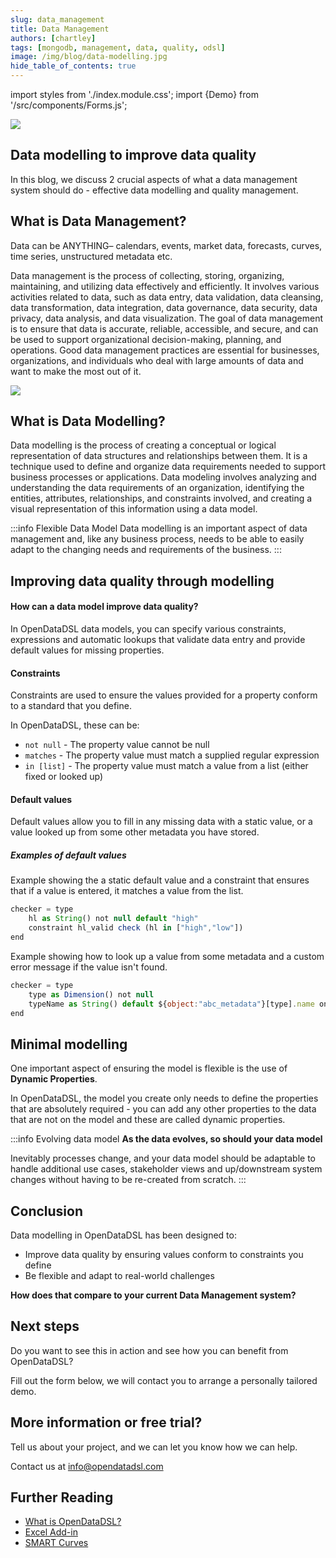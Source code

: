 ```yaml
---
slug: data_management
title: Data Management
authors: [chartley]
tags: [mongodb, management, data, quality, odsl]
image: /img/blog/data-modelling.jpg
hide_table_of_contents: true
---
```

import styles from './index.module.css';
import {Demo} from '/src/components/Forms.js';

<div className="row">
  <div className="column">
    <img src="/img/blog/data-modelling.jpg"/>
  </div>
  <div className="column">
  <h2>Data modelling to improve data quality</h2>  
    In this blog, we discuss 2 crucial aspects of what a data management system should do - effective data modelling and quality management.  
  </div>
</div>

<!--truncate-->

## What is Data Management?

Data can be ANYTHING– calendars, events, market data, forecasts, curves, time series, unstructured metadata etc.

Data management is the process of collecting, storing, organizing, maintaining, and utilizing data effectively and efficiently. It involves various activities related to data, such as data entry, data validation, data cleansing, data transformation, data integration, data governance, data security, data privacy, data analysis, and data visualization. The goal of data management is to ensure that data is accurate, reliable, accessible, and secure, and can be used to support organizational decision-making, planning, and operations. Good data management practices are essential for businesses, organizations, and individuals who deal with large amounts of data and want to make the most out of it.

<img src="/img/blog/data_management.png" />

## What is Data Modelling?
Data modelling is the process of creating a conceptual or logical representation of data structures and relationships between them. It is a technique used to define and organize data requirements needed to support business processes or applications. Data modeling involves analyzing and understanding the data requirements of an organization, identifying the entities, attributes, relationships, and constraints involved, and creating a visual representation of this information using a data model.

:::info Flexible Data Model
Data modelling is an important aspect of data management and, like any business process, needs to be able to easily adapt to the changing needs and requirements of the business.
:::

## Improving data quality through modelling 

#### How can a data model improve data quality?

In OpenDataDSL data models, you can specify various constraints, expressions and automatic lookups that validate data entry and provide default values for missing properties.

#### Constraints
Constraints are used to ensure the values provided for a property conform to a standard that you define.

In OpenDataDSL, these can be:
* ```not null``` - The property value cannot be null
* ```matches``` - The property value must match a supplied regular expression
* ```in [list]``` - The property value must match a value from a list (either fixed or looked up) 

#### Default values
Default values allow you to fill in any missing data with a static value, or a value looked up from some other metadata you have stored.

##### Examples of default values

Example showing the a static default value and a constraint that ensures that if a value is entered, it matches a value from the list.
```js
checker = type
    hl as String() not null default "high"
    constraint hl_valid check (hl in ["high","low"])
end
```

Example showing how to look up a value from some metadata and a custom error message if the value isn't found.
```js
checker = type
    type as Dimension() not null
    typeName as String() default ${object:"abc_metadata"}[type].name on error "Unknown type: " + type
end
```

## Minimal modelling
One important aspect of ensuring the model is flexible is the use of **Dynamic Properties**.

In OpenDataDSL, the model you create only needs to define the properties that are absolutely required - you can add any other properties to the data that are not on the model and these are called dynamic properties.

:::info Evolving data model
**As the data evolves, so should your data model**

Inevitably processes change, and your data model should be adaptable to handle additional use cases, stakeholder views and up/downstream system changes without having to be re-created from scratch.
:::

## Conclusion
Data modelling in OpenDataDSL has been designed to:
* Improve data quality by ensuring values conform to constraints you define
* Be flexible and adapt to real-world challenges

**How does that compare to your current Data Management system?** 

## Next steps
Do you want to see this in action and see how you can benefit from OpenDataDSL?

Fill out the form below, we will contact you to arrange a personally tailored demo.

<Demo />


## More information or free trial?
Tell us about your project, and we can let you know how we can help.

Contact us at [info@opendatadsl.com](mailto:info@opendatadsl.com)

## Further Reading
* [What is OpenDataDSL?](https://doc.opendatadsl.com/docs/product/intro)
* [Excel Add-in](https://doc.opendatadsl.com/docs/user/excel)
* [SMART Curves](https://www.opendatadsl.com/blog/smartcurves)
